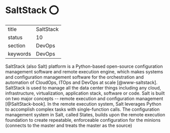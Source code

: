 # SaltStack :o:


|          |               |
| -------- | ------------- |
| title    | SaltStack     | 
| status   | 10            |
| section  | DevOps        |
| keywords | DevOps        |



SaltStack (also Salt) platform is a Python-based open-source
configuration management software and remote execution engine, which
makes systems and configuration management software for the
orchestration and automation of CloudOps, ITOps and DevOps at
scale [@www-saltstack]. SaltStack is used to manage all the data
center things including any cloud, infrastructure, virtualization,
application stack, software or code. Salt is built on two major
concepts -- remote execution and configuration
management [@SaltStack-book]. In the remote execution system, Salt
leverages Python to accomplish complex tasks with single-function
calls. The configuration management system in Salt, called States,
builds upon the remote execution foundation to create repeatable,
enforceable configuration for the minions (connects to the master and
treats the master as the source)


     

